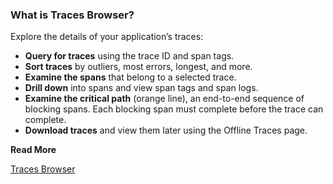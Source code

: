 ### What is Traces Browser? 

Explore the details of your application’s traces: 

* **Query for traces** using the trace ID and span tags. 
* **Sort traces** by outliers, most errors, longest, and more. 
* **Examine the spans** that belong to a selected trace. 
* **Drill down** into spans and view span tags and span logs. 
* **Examine the critical path** (orange line), an end-to-end sequence of blocking spans. Each blocking span must complete before the trace can complete. 
* **Download traces** and view them later using the Offline Traces page. 

**Read More**<br/>

[Traces Browser ](https://docs.wavefront.com/tracing_traces_browser.html)
